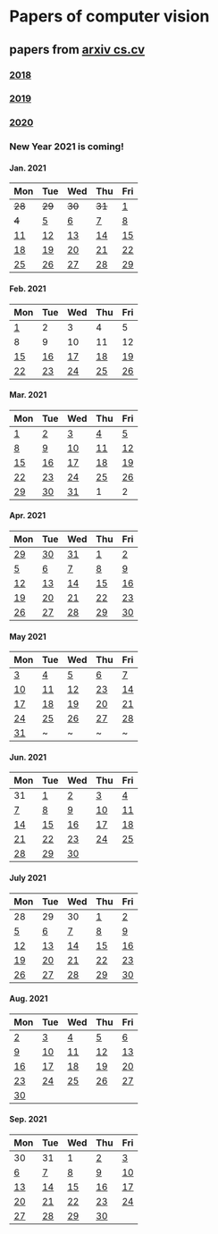 # Papers of computer vision

## papers from [arxiv cs.cv](http://arxiv.org)
### [2018](2018.md)
### [2019](2019.md)
### [2020](2020.md)

### New Year 2021 is coming!

#### Jan. 2021
| Mon                           | Tue                           | Wed                           | Thu                           | Fri                           |
| ----------------------------- | ----------------------------- | ----------------------------- | ----------------------------- | ----------------------------- |
~~28~~ | ~~29~~ | ~~30~~ | ~~31~~ | [1](2021/202101/20210101.md) |
~~4~~ | [5](2021/202101/20210105.md) | [6](2021/202101/20210106.md) | [7](2021/202101/20210107.md) | [8](2021/202101/20210108.md) |
[11](2021/202101/20210111.md) | [12](2021/202101/20210112.md) | [13](2021/202101/20210113.md) | [14](2021/202101/20210114.md) | [15](2021/202101/20210115.md) |
[18](2021/202101/20210118.md) | [19](2021/202101/20210119.md) | [20](2021/202101/20210120.md) | [21](2021/202101/20210121.md) | [22](2021/202101/20210122.md) |
[25](2021/202101/20210125.md) | [26](2021/202101/20210126.md) | [27](2021/202101/20210127.md) | [28](2021/202101/20210128.md) | [29](2021/202101/20210129.md) |


#### Feb. 2021
| Mon                           | Tue                           | Wed                           | Thu                           | Fri                           |
| ----------------------------- | ----------------------------- | ----------------------------- | ----------------------------- | ----------------------------- |
[1](2021/202102/20210201.md) | 2 | 3 | 4 | 5 |
 8 | 9 | 10 | 11 | 12 | 
[15](2021/202102/20210215.md) | [16](2021/202102/20210216.md) | [17](2021/202102/20210217.md) | [18](2021/202102/20210218.md) | [19](2021/202102/20210219.md) |
[22](2021/202102/20210222.md) | [23](2021/202102/20210223.md) | [24](2021/202102/20210224.md) | [25](2021/202102/20210225.md) | [26](2021/202102/20210226.md) |


#### Mar. 2021
| Mon                           | Tue                           | Wed                           | Thu                           | Fri                           |
| ----------------------------- | ----------------------------- | ----------------------------- | ----------------------------- | ----------------------------- |
[1](2021/202103/20210301.md) | [2](2021/202103/20210302.md)     | [3](2021/202103/20210303.md)  | [4](2021/202103/20210304.md) | [5](2021/202103/20210305.md) |
[8](2021/202103/20210308.md) | [9](2021/202103/20210309.md)     | [10](2021/202103/20210310.md) | [11](2021/202103/20210311.md) | [12](2021/202103/20210312.md) |
[15](2021/202103/20210315.md) | [16](2021/202103/20210316.md)   | [17](2021/202103/20210317.md) | [18](2021/202103/20210318.md) | [19](2021/202103/20210319.md) |
[22](2021/202103/20210322.md) | [23](2021/202103/20210323.md)   | [24](2021/202103/20210324.md)  | [25](2021/202103/20210325.md)  | [26](2021/202103/20210326.md) |
[29](2021/202103/20210329.md) | [30](2021/202103/20210330.md)   | [31](2021/202103/20210331.md) | 1 | 2

#### Apr. 2021
| Mon                           | Tue                           | Wed                           | Thu                           | Fri                           |
| ----------------------------- | ----------------------------- | ----------------------------- | ----------------------------- | ----------------------------- |
[29](2021/202103/20210329.md) | [30](2021/202103/20210330.md)   | [31](2021/202103/20210331.md) | [1](2021/202104/20210401.md) | [2](2021/202104/20210402.md) | 
[5](2021/202104/20210405.md)  | [6](2021/202104/20210406.md)    | [7](2021/202104/20210407.md)  | [8](2021/202104/20210408.md) | [9](2021/202104/20210409.md) |
[12](2021/202104/20210412.md) | [13](2021/202104/20210413.md)   | [14](2021/202104/20210414.md) | [15](2021/202104/20210415.md)| [16](2021/202104/20210416.md)|
[19](2021/202104/20210419.md) | [20](2021/202104/20210420.md)   | [21](2021/202104/20210421.md) | [22](2021/202104/20210422.md)| [23](2021/202104/20210423.md)|
[26](2021/202104/20210426.md) | [27](2021/202104/20210427.md)   | [28](2021/202104/20210428.md) | [29](2021/202104/20210429.md)| [30](2021/202104/20210430.md)  |

#### May 2021
| Mon                           | Tue                           | Wed                           | Thu                           | Fri                           |
| ----------------------------- | ----------------------------- | ----------------------------- | ----------------------------- | ----------------------------- |
[3](2021/202105/20210503.md)    | [4](2021/202105/20210504.md)  | [5](2021/202105/20210505.md)  | [6](2021/202105/20210506.md)  |  [7](2021/202105/20210507.md) |
[10](2021/202105/20210510.md)   | [11](2021/202105/20210511.md) | [12](2021/202105/20210511.md) | [23](2021/202105/20210513.md) | [14](2021/202105/20210514.md) |
[17](2021/202105/20210517.md)   | [18](2021/202105/20210518.md) | [19](2021/202105/20210519.md) | [20](2021/202105/20210520.md) | [21](2021/202105/20210521.md) |
[24](2021/202105/20210524.md)   | [25](2021/202105/20210525.md) | [26](2021/202105/20210526.md) | [27](2021/202105/20210527.md) | [28](2021/202105/20210528.md) | 
[31](2021/202105/20210531.md)   | ~ | ~ | ~ | ~ |

#### Jun. 2021
| Mon                           | Tue                           | Wed                           | Thu                           | Fri                           |
| ----------------------------- | ----------------------------- | ----------------------------- | ----------------------------- | ----------------------------- |
31                              | [1](2021/202106/20210601.md)  | [2](2021/202106/20210602.md)  | [3](2021/202106/20210603.md)  | [4](2021/202106/20210604.md)  |
[7](2021/202106/20210607.md)    | [8](2021/202106/20210608.md)  | [9](2021/202106/20210609.md)  | [10](2021/202106/20210610.md) | [11](2021/202106/20210611.md) |
[14](2021/202106/20210614.md)   | [15](2021/202106/20210615.md) | [16](2021/202106/20210616.md) | [17](2021/202106/20210617.md) | [18](2021/202106/20210618.md) |
[21](2021/202106/20210621.md)   | [22](2021/202106/20210622.md) | [23](2021/202106/20210623.md) | [24](2021/202106/20210624.md) | [25](2021/202106/20210625.md) | 
[28](2021/202106/20210628.md)   | [29](2021/202106/20210629.md) | [30](2021/202106/20210630.md) | |

#### July 2021
| Mon                           | Tue                           | Wed                           | Thu                           | Fri                           |
| ----------------------------- | ----------------------------- | ----------------------------- | ----------------------------- | ----------------------------- |
28 | 29 | 30 | [1](2021/202107/20210701.md) | [2](2021/202107/20210702.md) |
[5](2021/202107/20210705.md)    | [6](2021/202107/20210706.md)  | [7](2021/202107/20210707.md)  | [8](2021/202107/20210708.md)  | [9](2021/202107/20210709.md)  |
[12](2021/202107/20210712.md)   | [13](2021/202107/20210713.md) | [14](2021/202107/20210714.md) | [15](2021/202107/20210715.md) | [16](2021/202107/20210716.md) |
[19](2021/202107/20210719.md)   | [20](2021/202107/20210720.md) | [21](2021/202107/20210721.md) | [22](2021/202107/20210722.md) | [23](2021/202107/20210723.md) | 
[26](2021/202107/20210726.md)   | [27](2021/202107/20210727.md) | [28](2021/202107/20210728.md) | [29](2021/202107/20210729.md) | [30](2021/202107/20210730.md) |

#### Aug. 2021
| Mon                           | Tue                           | Wed                           | Thu                           | Fri                           |
| ----------------------------- | ----------------------------- | ----------------------------- | ----------------------------- | ----------------------------- |
[2](2021/202108/20210802.md)    | [3](2021/202108/20210803.md)  | [4](2021/202108/20210804.md)  | [5](2021/202108/20210805.md)  | [6](2021/202108/20210806.md)  | 
[9](2021/202108/20210809.md)    | [10](2021/202108/20210810.md) | [11](2021/202108/20210811.md) | [12](2021/202108/20210812.md) | [13](2021/202108/20210813.md) |
[16](2021/202108/20210816.md)   | [17](2021/202108/20210817.md) | [18](2021/202108/20210818.md) | [19](2021/202108/20210819.md) | [20](2021/202108/20210820.md) | 
[23](2021/202108/20210823.md)   | [24](2021/202108/20210824.md) | [25](2021/202108/20210825.md) | [26](2021/202108/20210826.md) | [27](2021/202108/20210827.md) |
[30](2021/202108/20210830.md)   | 

#### Sep. 2021
| Mon                           | Tue                           | Wed                           | Thu                           | Fri                           |
| ----------------------------- | ----------------------------- | ----------------------------- | ----------------------------- | ----------------------------- |
30 | 31 | 1 | [2](2021/202109/20210902.md) | [3](2021/202109/20210903.md) |
[6](2021/202109/20210906.md)    | [7](2021/202109/20210907.md)  | [8](2021/202109/20210908.md)  | [9](2021/202109/20210909.md)  | [10](2021/202109/20210910.md) |
[13](2021/202109/20210913.md)    | [14](2021/202109/20210914.md)  | [15](2021/202109/20210915.md)  | [16](2021/202109/20210916.md)  | [17](2021/202109/20210917.md) |
[20](2021/202109/20210920.md)    | [21](2021/202109/20210921.md)  | [22](2021/202109/20210922.md)  | [23](2021/202109/20210923.md)  | [24](2021/202109/20210924.md) |
[27](2021/202109/20210927.md)    | [28](2021/202109/20210928.md)  | [29](2021/202109/20210929.md)  | [30](2021/202109/20210930.md)  |  |
